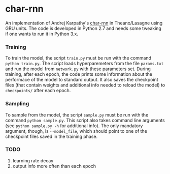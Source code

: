 # char-rnn

An implementation of Andrej Karpathy's [char-rnn](https://github.com/karpathy/char-rnn) in Theano/Lasagne using 
GRU units. The code is developed in Python 2.7 and needs some tweaking if one wants to run it in Python 3.x.

### Training
To train the model, the script `train.py` must be run with the command `python train.py`. The script loads hyperparemeters from the file
`params.txt` and run the model from `network.py` with these parameters set. During training, after each epoch, the code prints some 
information about the performace of the model to standard output. It also saves the checkpoint files (that contain weights and additional 
info needed to reload the model) to `checkpoints/` after each epoch. 

### Sampling
To sample from the model, the script `sample.py` must be run with the command `python sample.py`. This script also takes command line 
arguments (see `python sample.py -h` for additional info). The only mandatory argument, though, is `--model_file`, which should point 
to one of the checkpoint files saved in the training phase.

### TODO
1. learning rate decay
2. output info more often than each epoch